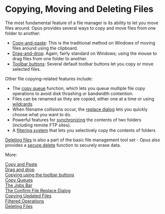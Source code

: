 # Copying, Moving and Deleting Files

The most fundamental feature of a file manager is its ability to let you move files around. Opus provides several ways to copy and move files from one folder to another:

- [Copy-and-paste](/Manual/file_operations/copying_moving_and_deleting_files/copy_and_paste.md): This is the traditional method on Windows of moving files around using the clipboard.
- [Drag-and-drop](/Manual/file_operations/copying_moving_and_deleting_files/drag_and_drop.md): Again, fairly standard on Windows; using the mouse to drag files from one folder to another.
- [Toolbar buttons](/Manual/file_operations/copying_moving_and_deleting_files/copying_using_the_toolbar_buttons/README.md): Several default toolbar buttons let you copy or move selected files.

Other file copying-related features include:

- The [copy queue](/Manual/file_operations/copying_moving_and_deleting_files/copy_queues/README.md) function, which lets you queue multiple file copy operations to avoid disk thrashing or bandwidth contention.
- Files can be renamed as they are copied, either one at a time or using [wildcards](/Manual/file_operations/copying_moving_and_deleting_files/copying_using_the_toolbar_buttons/using_wildcards_when_copying.md).
- When filename collisions occur, the [replace dialog](/Manual/file_operations/copying_moving_and_deleting_files/the_confirm_file_replace_dialog.md) lets you quickly choose what you want to do.
- Powerful features for [synchronizing](/Manual/file_operations/copying_moving_and_deleting_files/the_confirm_file_replace_dialog.md) the contents of two folders (including remote FTP sites).
- A [filtering system](filtered_operations/README.md) that lets you selectively copy the contents of folders

[Deleting files](/Manual/file_operations/copying_moving_and_deleting_files/README/deleting_files/README.md) is also a part of the basic file management tool set - Opus also provides a [secure delete](/Manual/file_operations/copying_moving_and_deleting_files/deleting_files/secure_delete.md) function to securely erase data.

More:

[Copy and Paste](/Manual/file_operations/copying_moving_and_deleting_files/copy_and_paste.md)  
[Drag and drop](/Manual/file_operations/copying_moving_and_deleting_files/drag_and_drop.md)  
[Copying using the toolbar buttons](/Manual/file_operations/copying_moving_and_deleting_files/copying_using_the_toolbar_buttons/README.md)  
[Copy Queues](/Manual/file_operations/copying_moving_and_deleting_files/copy_queues/README.md)  
[The Jobs Bar](/Manual/file_operations/copying_moving_and_deleting_files/the_jobs_bar.md)  
[The Confirm File Replace Dialog](/Manual/file_operations/copying_moving_and_deleting_files/the_confirm_file_replace_dialog.md)  
[Copying Updated Files](/Manual/file_operations/copying_moving_and_deleting_files/copying_updated_files/README.md)  
[Filtered Operations](filtered_operations/README.md)  
[Deleting Files](/Manual/file_operations/copying_moving_and_deleting_files/README/deleting_files/README.md)  

